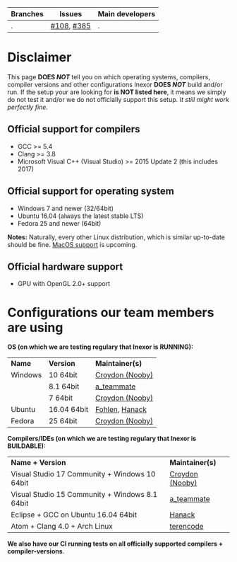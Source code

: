 Branches | Issues | Main developers
-------- | ------ | ---
.        | [#108](/inexorgame/code/issues/108), [#385](/inexorgame/code/issues/385) | .


# Disclaimer
This page **DOES _NOT_** tell you on which operating systems, compilers, compiler versions and other configurations Inexor **DOES _NOT_** build and/or run. If the setup your are looking for **is NOT listed here**, it means we simply do not test it and/or we do not officially support this setup. _It still might work perfectly fine._


## Official support for compilers
 * GCC >= 5.4
 * Clang >= 3.8
 * Microsoft Visual C++ (Visual Studio) >= 2015 Update 2 (this includes 2017)


## Official support for operating system 
 * Windows 7 and newer (32/64bit)
 * Ubuntu 16.04 (always the latest stable LTS)
 * Fedora 25 and newer (64bit)


**Notes:** Naturally, every other Linux distribution, which is similar up-to-date should be fine. [MacOS support](https://github.com/inexorgame/code/issues/385) is upcoming. 


## Official hardware support
 * GPU with OpenGL 2.0+ support
 


# Configurations our team members are using
<b>OS (on which we are testing regulary that Inexor is RUNNING):</b>
<table>
<tr><td><b>Name</b></td><td><b>Version</b></td><td><b>Maintainer(s)</b></td></tr>
<tr><td>Windows </td><td>10 64bit</td><td> <a href="https://github.com/Croydon">Croydon (Nooby)</a> </td></tr>
<tr><td></td><td>8.1 64bit</td><td> <a href="https://github.com/a-teammate">a_teammate</a> </td></tr>
<tr><td></td><td>7 64bit</td><td> <a href="https://github.com/Croydon">Croydon (Nooby)</a> </td></tr>
<tr><td>Ubuntu </td><td>16.04 64bit</td><td> <a href="https://github.com/Fohlen">Fohlen</a>, <a href="http://github.com/aschaeffer">Hanack</a> </td> </td></tr>
<tr><td>Fedora </td><td>25 64bit</td><td> <a href="https://github.com/Croydon">Croydon (Nooby)</a> </td></tr>
</table>

<b>Compilers/IDEs (on which we are testing regulary that Inexor is BUILDABLE):</b>

<table>
<tr><td><b>Name + Version</b></td><td><b>Maintainer(s)</b></td></tr>
<tr><td>Visual Studio 17 Community + Windows 10 64bit</td><td><a href="https://github.com/Croydon">Croydon (Nooby)</a></td></tr>
<tr><td>Visual Studio 15 Community + Windows 8.1 64bit</td><td><a href="https://github.com/a-teammate">a_teammate</a></td></tr>
<tr><td>Eclipse + GCC on Ubuntu 16.04 64bit</td><td><a href="https://github.com/aschaeffer">Hanack</a></td></tr>
<tr><td>Atom + Clang 4.0 + Arch Linux</td><td><a href="https://github.com/terencode">terencode</a></td</tr>
</table>

<b>We also have our CI running tests on all officially supported compilers + compiler-versions</b>.





